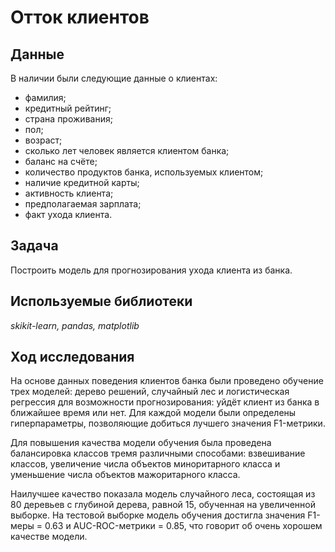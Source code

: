 # Отток клиентов

## Данные

В наличии были следующие данные о клиентах:
- фамилия;
- кредитный рейтинг;
- страна проживания;
- пол;
- возраст;
- сколько лет человек является клиентом банка;
- баланс на счёте;
- количество продуктов банка, используемых клиентом;
- наличие кредитной карты;
- активность клиента;
- предполагаемая зарплата;
- факт ухода клиента.

## Задача

Построить модель для прогнозирования ухода клиента из банка.

## Используемые библиотеки

*skikit-learn, pandas, matplotlib*

## Ход исследования

На основе данных поведения клиентов банка были проведено обучение трех моделей: дерево решений, случайный лес и логистическая регрессия для возможности прогнозирования: уйдёт клиент из банка в ближайшее время или нет. Для каждой модели были определены гиперпараметры, позволяющие добиться лучшего значения F1-метрики.

Для повышения качества модели обучения была проведена балансировка классов тремя различными способами: взвешивание классов, увеличение числа объектов миноритарного класса и уменьшение числа объектов мажоритарного класса.

Наилучшее качество показала модель случайного леса, состоящая из 80 деревьев с глубиной дерева, равной 15, обученная на увеличенной выборке. На тестовой выборке модель обучения достигла значения F1-меры = 0.63 и AUC-ROC-метрики = 0.85, что говорит об очень хорошем качестве модели.
